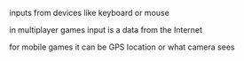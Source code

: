 inputs from devices like keyboard or mouse

in multiplayer games input is a data from the Internet

for mobile games it can be GPS location or what camera sees

